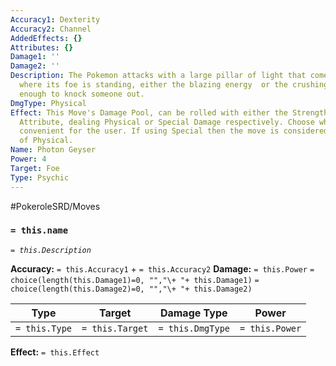 ```yaml
---
Accuracy1: Dexterity
Accuracy2: Channel
AddedEffects: {}
Attributes: {}
Damage1: ''
Damage2: ''
Description: The Pokemon attacks with a large pillar of light that comes out from
  where its foe is standing, either the blazing energy  or the crushing strikes are
  enough to knock someone out.
DmgType: Physical
Effect: This Move's Damage Pool, can be rolled with either the Strength or Special
  Attribute, dealing Physical or Special Damage respectively. Choose whatever is most
  convenient for the user. If using Special then the move is considered Special instead
  of Physical.
Name: Photon Geyser
Power: 4
Target: Foe
Type: Psychic
---
```


#PokeroleSRD/Moves

### `= this.name` 
*`= this.Description`*

**Accuracy:** `= this.Accuracy1` + `= this.Accuracy2`
**Damage:** `= this.Power` `= choice(length(this.Damage1)=0, "","\+ "+ this.Damage1)` `= choice(length(this.Damage2)=0, "","\+ "+ this.Damage2)`

| Type          | Target          | Damage Type          | Power          |
| ------------- | --------------- | ---------------- | -------------- |
| `= this.Type` | `= this.Target` | `= this.DmgType` | `= this.Power` | 

**Effect:** `= this.Effect`